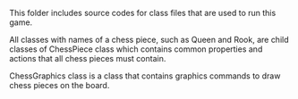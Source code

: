 This folder includes source codes for class files that are used to run this game.

All classes with names of a chess piece, such as Queen and Rook, are child classes of ChessPiece class which contains common properties and actions that all chess pieces must contain.

ChessGraphics class is a class that contains graphics commands to draw chess pieces on the board.
